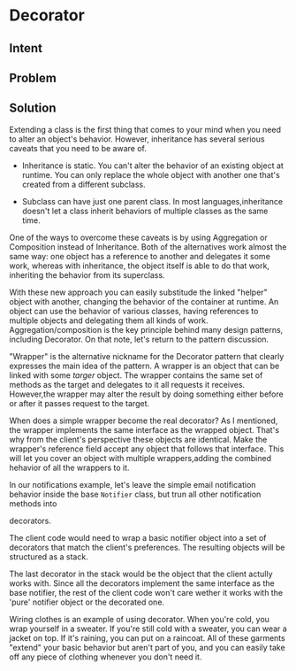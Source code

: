 # Decorator

## Intent

## Problem

## Solution

Extending a class is the first thing that comes to your mind when you need to
alter an object's behavior. However, inheritance has several serious caveats
that you need to be aware of.

- Inheritance is static. You can't alter the behavior of an existing object at
  runtime. You can only replace the whole object with another one that's created
  from a different subclass.

- Subclass can have just one parent class. In most languages,inheritance doesn't
  let a class inherit behaviors of multiple classes as the same time.

One of the ways to overcome these caveats is by using Aggregation or Composition
instead of Inheritance. Both of the alternatives work almost the same way: one
object has a reference to another and delegates it some work, whereas with
inheritance, the object itself is able to do that work, inheriting the behavior
from its superclass.

With these new approach you can easily substitude the linked "helper" object
with another, changing the behavior of the container at runtime. An object can
use the behavior of various classes, having references to multiple objects and
delegating them all kinds of work. Aggregation/composition is the key principle
behind many design patterns, including Decorator. On that note, let's return to
the pattern discussion.

"Wrapper" is the alternative nickname for the Decorator pattern that clearly
expresses the main idea of the pattern. A wrapper is an object that can be
linked with some *targer* object. The wrapper contains the same set of methods
as the target and delegates to it all requests it receives. However,the wrapper
may alter the result by doing something either before or after it passes
request to the target.

When does a simple wrapper become the real decorator? As I mentioned, the
wrapper implements the same interface as the wrapped object. That's why from
the client's perspective these objects are identical. Make the wrapper's
reference field accept any object that follows that interface. This will let
you cover an object with multiple wrappers,adding the combined hehavior of all
the wrappers to it.

In our notifications example, let's leave the simple email notification behavior
inside the base `Notifier` class, but trun all other notification methods into
<!-- vim-markdown-toc Marked -->

<!-- vim-markdown-toc -->
decorators.

The client code would need to wrap a basic notifier object into a set of
decorators that match the client's preferences. The resulting objects will be
structured as a stack.

The last decorator in the stack would be the object that the client actully
works with. Since all the decorators implement the same interface as the base
notifier, the rest of the client code won't care wether it works with the
'pure' notifier object or the decorated one.

Wiring clothes is an example of using decorator. When you're cold, you wrap
yourself in a sweater. If you're still cold with a sweater, you can wear a
jacket on top. If it's raining, you can put on a raincoat. All of these
garments "extend" your basic behavior but aren't part of you, and you can
easily take off any piece of clothing whenever you don't need it.




